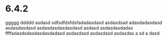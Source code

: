 # 6.4.2
ggggg
ddddd
asdasd
sdfsdfdsfdsfadadasdasd
asdasdsad
adasdadasdasd
asdasdasdasd
asdasdasdasdasdasd
asdasd
asdasdasdadas
ffffadasdsdasdasdasdadasd
asdasdasd
asdasdasd
asdasdas
a
sd
a
dasd
